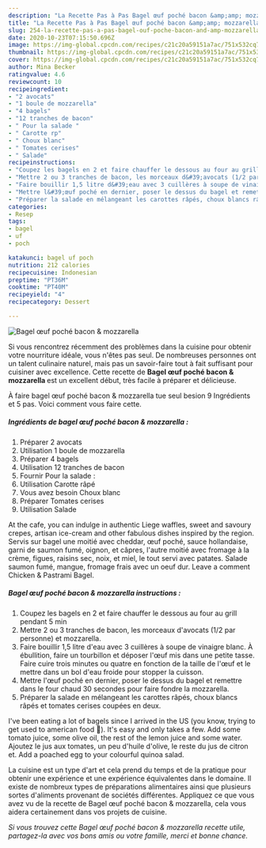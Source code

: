 ```yaml
---
description: "La Recette Pas à Pas Bagel œuf poché bacon &amp;amp; mozzarella"
title: "La Recette Pas à Pas Bagel œuf poché bacon &amp;amp; mozzarella"
slug: 254-la-recette-pas-a-pas-bagel-ouf-poche-bacon-and-amp-mozzarella
date: 2020-10-23T07:15:50.696Z
image: https://img-global.cpcdn.com/recipes/c21c20a59151a7ac/751x532cq70/bagel-oeuf-poche-bacon-mozzarella-photo-principale-de-la-recette.jpg
thumbnail: https://img-global.cpcdn.com/recipes/c21c20a59151a7ac/751x532cq70/bagel-oeuf-poche-bacon-mozzarella-photo-principale-de-la-recette.jpg
cover: https://img-global.cpcdn.com/recipes/c21c20a59151a7ac/751x532cq70/bagel-oeuf-poche-bacon-mozzarella-photo-principale-de-la-recette.jpg
author: Mina Becker
ratingvalue: 4.6
reviewcount: 10
recipeingredient:
- "2 avocats"
- "1 boule de mozzarella"
- "4 bagels"
- "12 tranches de bacon"
- " Pour la salade "
- " Carotte rp"
- " Choux blanc"
- " Tomates cerises"
- " Salade"
recipeinstructions:
- "Coupez les bagels en 2 et faire chauffer le dessous au four au grill pendant 5 min"
- "Mettre 2 ou 3 tranches de bacon, les morceaux d&#39;avocats (1/2 par personne) et mozzarella."
- "Faire bouillir 1,5 litre d&#39;eau avec 3 cuillères à soupe de vinaigre blanc. À ébullition, faire un tourbillon et déposer l&#39;œuf mis dans une petite tasse. Faire cuire trois minutes ou quatre en fonction de la taille de l&#39;œuf et le mettre dans un bol d&#39;eau froide pour stopper la cuisson."
- "Mettre l&#39;œuf poché en dernier, poser le dessus du bagel et remettre dans le four chaud 30 secondes pour faire fondre la mozzarella."
- "Préparer la salade en mélangeant les carottes râpés, choux blancs râpés et tomates cerises coupées en deux."
categories:
- Resep
tags:
- bagel
- uf
- poch

katakunci: bagel uf poch 
nutrition: 212 calories
recipecuisine: Indonesian
preptime: "PT36M"
cooktime: "PT40M"
recipeyield: "4"
recipecategory: Dessert

---
```



![Bagel œuf poché bacon &amp; mozzarella](https://img-global.cpcdn.com/recipes/c21c20a59151a7ac/751x532cq70/bagel-oeuf-poche-bacon-mozzarella-photo-principale-de-la-recette.jpg)

Si vous rencontrez récemment des problèmes dans la cuisine pour obtenir votre nourriture idéale, vous n'êtes pas seul. De nombreuses personnes ont un talent culinaire naturel, mais pas un savoir-faire tout à fait suffisant pour cuisiner avec excellence. Cette recette de <strong> Bagel œuf poché bacon &amp; mozzarella </strong> est un excellent début, très facile à préparer et délicieuse.

<!--inarticleads1-->

À faire bagel œuf poché bacon &amp; mozzarella tue seul besion 9 Ingrédients et 5 pas. Voici comment vous faire cette.

##### Ingrédients de bagel œuf poché bacon &amp; mozzarella :

1. Préparer 2 avocats
1. Utilisation 1 boule de mozzarella
1. Préparer 4 bagels
1. Utilisation 12 tranches de bacon
1. Fournir  Pour la salade :
1. Utilisation  Carotte râpé
1. Vous avez besoin  Choux blanc
1. Préparer  Tomates cerises
1. Utilisation  Salade


At the cafe, you can indulge in authentic Liege waffles, sweet and savoury crepes, artisan ice-cream and other fabulous dishes inspired by the region. Servis sur bagel une moitié avec cheddar, œuf poché, sauce hollandaise, garni de saumon fumé, oignon, et câpres, l&#39;autre moitié avec fromage à la crème, figues, raisins sec, noix, et miel, le tout servi avec patates. Salade saumon fumé, mangue, fromage frais avec un oeuf dur. Leave a comment Chicken &amp; Pastrami Bagel. 

<!--inarticleads2-->

##### Bagel œuf poché bacon &amp; mozzarella instructions :

1. Coupez les bagels en 2 et faire chauffer le dessous au four au grill pendant 5 min
1. Mettre 2 ou 3 tranches de bacon, les morceaux d&#39;avocats (1/2 par personne) et mozzarella.
1. Faire bouillir 1,5 litre d&#39;eau avec 3 cuillères à soupe de vinaigre blanc. À ébullition, faire un tourbillon et déposer l&#39;œuf mis dans une petite tasse. Faire cuire trois minutes ou quatre en fonction de la taille de l&#39;œuf et le mettre dans un bol d&#39;eau froide pour stopper la cuisson.
1. Mettre l&#39;œuf poché en dernier, poser le dessus du bagel et remettre dans le four chaud 30 secondes pour faire fondre la mozzarella.
1. Préparer la salade en mélangeant les carottes râpés, choux blancs râpés et tomates cerises coupées en deux.


I&#39;ve been eating a lot of bagels since I arrived in the US (you know, trying to get used to american food 😬). It&#39;s easy and only takes a few. Add some tomato juice, some olive oil, the rest of the lemon juice and some water. Ajoutez le jus aux tomates, un peu d&#39;huile d&#39;olive, le reste du jus de citron et. Add a poached egg to your colourful quinoa salad. 

<!--inarticleads1-->

<p>
La cuisine est un type d'art et cela prend du temps et de la pratique pour obtenir une expérience et une expérience équivalentes dans le domaine. Il existe de nombreux types de préparations alimentaires ainsi que plusieurs sortes d'aliments provenant de sociétés différentes. Appliquez ce que vous avez vu de la recette de Bagel œuf poché bacon &amp; mozzarella, cela vous aidera certainement dans vos projets de cuisine.
</p>

<p>
<i>Si vous trouvez cette Bagel œuf poché bacon &amp; mozzarella recette utile, partagez-la avec vos bons amis ou votre famille, merci et bonne chance.</i>
</p>
